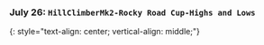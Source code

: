 ### July 26:  **`HillClimberMk2-Rocky Road Cup-Highs and Lows`**
{: style="text-align: center; vertical-align: middle;"}
